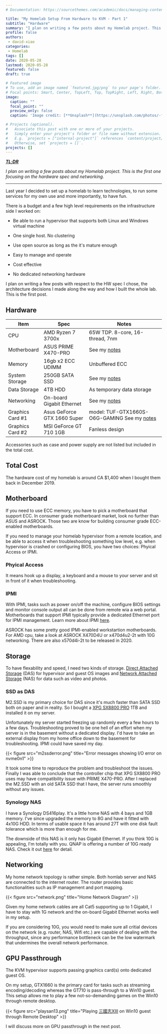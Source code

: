 ```yaml
---
# Documentation: https://sourcethemes.com/academic/docs/managing-content/

title: "My Homelab Setup From Hardware to KVM - Part 1"
subtitle: "Hardware"
summary: "I plan on writing a few posts about my Homelab project. This is the first one focusing on the hardware spec and networking"
profile: false
authors:
 - david-xiao
categories:
 - Homelab
tags: []
date: 2020-05-28
lastmod: 2020-05-28
featured: false
draft: true

# Featured image
# To use, add an image named `featured.jpg/png` to your page's folder.
# Focal points: Smart, Center, TopLeft, Top, TopRight, Left, Right, BottomLeft, Bottom, BottomRight.
image:
  caption: ""
  focal_point: ""
  preview_only: false
  caption: 'Image credit: [**Unsplash**](https://unsplash.com/photos/-flQuOWF18Y)'

# Projects (optional).
#   Associate this post with one or more of your projects.
#   Simply enter your project's folder or file name without extension.
#   E.g. `projects = ["internal-project"]` references `content/project/deep-learning/index.md`.
#   Otherwise, set `projects = []`.
projects: []
---
```


***[TL;DR](https://en.wikipedia.org/wiki/Wikipedia:Too_long;_didn%27t_read)***

*I plan on writing a few posts about my Homelab project. This is the first one focusing on the hardware spec and networking.*

---

Last year I decided to set up a homelab to learn technologies, to run some services for my own use and more importantly, to have fun.

There is a budget and a few high level requirements on the infrastructure side I worked on:

- Be able to run a hypervisor that supports both Linux and Windows virtual machine

- One single host. No clustering
- Use open source as long as the it's mature enough
- Easy to manage and operate
- Cost effective
- No dedicated networking hardware

I plan on writing a few posts with respect to the HW spec I chose, the architecture decisions I made along the way and how I built the whole lab. This is the first post.

## Hardware

<style>
table th:nth-of-type(1){
    width: 20%;
}
table th:nth-of-type(2) {
    width: 30%;
}
table th:nth-of-type(3) {
    width: 50%;
}
</style>

| Item   |     Spec      |  Notes |
| --- | --- | --- |
| CPU         | AMD Ryzen 7 3700x     | 65W TDP. 8-core, 16-thread, 7nm        |
| Motherboard | ASUS PRIME X470-PRO   | See my [notes](#motherboard) |
| Memory | 16gb x2 ECC UDIMM | Unbuffered ECC |
| System Storage | 250GB SATA SSD | See my [notes](#storage) |
| Data Storage | 4TB HDD | As temporary data storage |
| Networking | On-board Gigabit Ethernet | See my [notes](#networking) |
| Graphics Card #1 | Asus GeForce GTX 1660 Super | model: TUF-GTX1660S-O6G-GAMING See my [notes](#gpu-passthrough) |
| Graphics Card #2 | MSI GeForce GT 710 1GB | Fanless design |

Accessories such as case and power supply are not listed but included in the total cost.

## Total Cost

The hardware cost of my homelab is around CA $1,400 when I bought them back in December 2019.

## Motherboard

If you need to use ECC memory, you have to pick a motherboard that support ECC. In consumer grade motherboard market, look no further than ASUS and ASROCK. Those two are know for building consumer grade ECC-enabled motherboards.

If you need to manage your homelab hypervisor from a remote location, and be able to access it when troubleshooting something low level, e.g. when hypervisor is crashed or configuring BIOS, you have two choices: Phyical Access or IPMI.

### Phyical Access

It means hook up a display, a keyboard and a mouse to your server and sit in front of it when troubleshooting.

### IPMI

With IPMI, tasks such as power on/off the machine, configure BIOS settings and monitor console output all can be done from remote wia a web portal. Motherboards that support IPMI typically provide a dedicated Ethernet port for IPMI management. Learn more about IPMI [here](https://en.wikipedia.org/wiki/Intelligent_Platform_Management_Interface).

ASROCK has some pretty good IPMI-enabled workstartion motherboards. For AMD cpu, take a look at ASROCK X470D4U or x470d4u2-2t with 10G networking. There are also x570d4i-2t to be released in 2020.

## Storage

To have flexability and speed, I need two kinds of storage. [Direct Attached Storage](https://en.wikipedia.org/wiki/Direct-attached_storage) (DAS) for hypervisor and guest OS images and [Network Attached Storage](https://en.wikipedia.org/wiki/Network-attached_storage) (NAS) for data such as video and photos.

### SSD as DAS

M2.SSD is my primary choice for DAS since it's much faster than SATA SSD both on paper and in reality. So I bought a [XPG SX8800 PRO](https://www.xpg.com/us/feature/637/) 1TB and installed it on my server.

Unfortunately my server started freezing up randomly every a few hours to a few days. Troubleshooting proved to be one hell of an effort when my server is in the basement without a dedicated display. I'd have to take an external display from my home office down to the basement for troubleshooting. IPMI could have saved my day.

{{< figure src="m2ssderror.png" title="Error messages showing I/O error on nvme0n1" >}}

It took some time to reproduce the problem and troubleshoot the issues. Finally I was able to conclude that the controller chip that XPG SX8800 PRO uses may have compatibility issue with PRIME X470-PRO. After I replaced the M2.SSD with an old SATA SSD that I have, the server runs smoothly without any issues.

### Synology NAS

I have a Synology DS416play. It's a little home NAS with 4 bays and 1GB memory. I've since upgraded the memory to 8G and have it fitted with 4x10G HDD. In terms of usable space it has around 27T with one disk fault tolerance which is more than enough for me.

The downside of this NAS is it only has Gigabit Ethernet. If you think 10G is appealing, I'm totally with you. QNAP is offering a number of 10G ready NAS. Check it out [here](https://www.qnap.com/solution/10gbe-ready/en-us/) for detail.

## Networking

My home network topology is rather simple. Both homlab server and NAS are connected to the internet router. The router provides basic functionalities such as IP management and port mapping.

{{< figure src="network.png" title="Home Network Diagram" >}}

Given my home network cables are all Cat5 supporting up to 1 Gigabit, I have to stay with 1G network and the on-board Gigabit Ethernet works well in my setup.

If you are considering 10G, you would need to make sure all critial devices on the network (e.g. router, NAS, Wifi etc.) are capable of dealing with the throughput, since any performance bottleneck can be the low watermark that undermines the overall network performance.

## GPU Passthrough

The KVM hypervisor supports passing graphics card(s) onto dedicated guest OS.

On my setup, GTX1660 is the primary card for tasks such as streaming encoding/decoding whereas the GT710 is pass-through to a Win10 guest. This setup allows me to play a few not-so-demanding games on the Win10 through remote desktop.

{{< figure src="playsan13.png" title="Playing [三國志XIII](https://store.steampowered.com/app/363150/ROMANCE_OF_THE_THREE_KINGDOMS_XIII/) on Win10 guest through Remote Desktop" >}}

I will discuss more on GPU passthrough in the next post.
